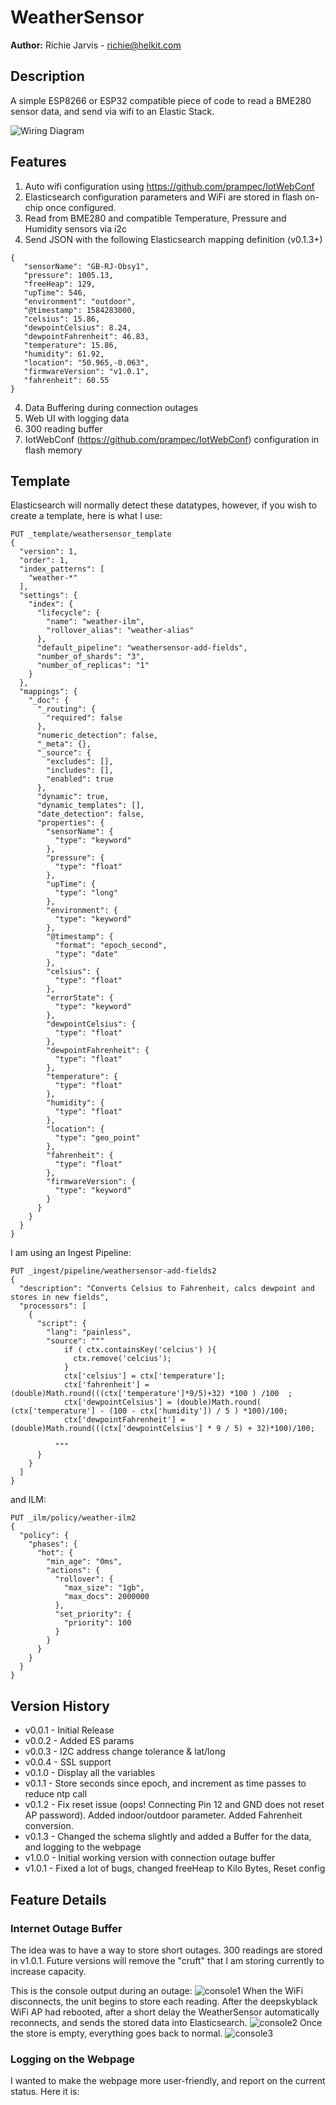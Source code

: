 # WeatherSensor
__Author:__ Richie Jarvis - richie@helkit.com
## Description
A simple ESP8266 or ESP32 compatible piece of code to read a BME280 sensor data, and send via wifi to an Elastic Stack.

![Wiring Diagram](https://github.com/richiejarvis/iotprojects/blob/master/WeatherSensor/ESP32-BME280.png)

## Features
1. Auto wifi configuration using https://github.com/prampec/IotWebConf
2. Elasticsearch configuration parameters and WiFi are stored in flash on-chip once configured.
2. Read from BME280 and compatible Temperature, Pressure and Humidity sensors via i2c
3. Send JSON with the following Elasticsearch mapping definition (v0.1.3+)
 ```
 {
    "sensorName": "GB-RJ-Obsy1",
    "pressure": 1005.13,
    "freeHeap": 129,
    "upTime": 546,
    "environment": "outdoor",
    "@timestamp": 1584283000,
    "celsius": 15.86,
    "dewpointCelsius": 8.24,
    "dewpointFahrenheit": 46.83,
    "temperature": 15.86,
    "humidity": 61.92,
    "location": "50.965,-0.063",
    "firmwareVersion": "v1.0.1",
    "fahrenheit": 60.55
 }
 ```
4. Data Buffering during connection outages
5. Web UI with logging data
6. 300 reading buffer
7. IotWebConf (https://github.com/prampec/IotWebConf) configuration in flash memory

## Template
Elasticsearch will normally detect these datatypes, however, if you wish to create a template, here is what I use:

```
PUT _template/weathersensor_template
{
  "version": 1,
  "order": 1,
  "index_patterns": [
    "weather-*"
  ],
  "settings": {
    "index": {
      "lifecycle": {
        "name": "weather-ilm",
        "rollover_alias": "weather-alias"
      },
      "default_pipeline": "weathersensor-add-fields",
      "number_of_shards": "3",
      "number_of_replicas": "1"
    }
  },
  "mappings": {
    "_doc": {
      "_routing": {
        "required": false
      },
      "numeric_detection": false,
      "_meta": {},
      "_source": {
        "excludes": [],
        "includes": [],
        "enabled": true
      },
      "dynamic": true,
      "dynamic_templates": [],
      "date_detection": false,
      "properties": {
        "sensorName": {
          "type": "keyword"
        },
        "pressure": {
          "type": "float"
        },
        "upTime": {
          "type": "long"
        },
        "environment": {
          "type": "keyword"
        },
        "@timestamp": {
          "format": "epoch_second",
          "type": "date"
        },
        "celsius": {
          "type": "float"
        },
        "errorState": {
          "type": "keyword"
        },
        "dewpointCelsius": {
          "type": "float"
        },
        "dewpointFahrenheit": {
          "type": "float"
        },
        "temperature": {
          "type": "float"
        },
        "humidity": {
          "type": "float"
        },
        "location": {
          "type": "geo_point"
        },
        "fahrenheit": {
          "type": "float"
        },
        "firmwareVersion": {
          "type": "keyword"
        }
      }
    }
  }
}
```

I am using an Ingest Pipeline:

```
PUT _ingest/pipeline/weathersensor-add-fields2
{
  "description": "Converts Celsius to Fahrenheit, calcs dewpoint and stores in new fields",
  "processors": [
    {
      "script": {
        "lang": "painless",
        "source": """
            if ( ctx.containsKey('celcius') ){
              ctx.remove('celcius');
            }
            ctx['celsius'] = ctx['temperature'];
            ctx['fahrenheit'] = (double)Math.round(((ctx['temperature']*9/5)+32) *100 ) /100  ;
            ctx['dewpointCelsius'] = (double)Math.round( (ctx['temperature'] - (100 - ctx['humidity']) / 5 ) *100)/100;
            ctx['dewpointFahrenheit'] = (double)Math.round(((ctx['dewpointCelsius'] * 9 / 5) + 32)*100)/100;

          """
      }
    }
  ]
}
```

and ILM:

```
PUT _ilm/policy/weather-ilm2
{
  "policy": {
    "phases": {
      "hot": {
        "min_age": "0ms",
        "actions": {
          "rollover": {
            "max_size": "1gb",
            "max_docs": 2000000
          },
          "set_priority": {
            "priority": 100
          }
        }
      }
    }
  }
}
```

## Version History
* v0.0.1 - Initial Release
* v0.0.2 - Added ES params
* v0.0.3 - I2C address change tolerance & lat/long
* v0.0.4 - SSL support
* v0.1.0 - Display all the variables
* v0.1.1 - Store seconds since epoch, and increment as time passes to reduce ntp call
* v0.1.2 - Fix reset issue (oops! Connecting Pin 12 and GND does not reset AP password).
         Added indoor/outdoor parameter.
         Added Fahrenheit conversion.
* v0.1.3 - Changed the schema slightly and added a Buffer for the data, and logging to the webpage
* v1.0.0 - Initial working version with connection outage buffer
* v1.0.1 - Fixed a lot of bugs, changed freeHeap to Kilo Bytes, Reset config

## Feature Details
### Internet Outage Buffer
The idea was to have a way to store short outages.  300 readings are stored in v1.0.1.  Future versions will remove the "cruft" that I am storing currently to increase capacity.

This is the console output during an outage:
![console1](https://user-images.githubusercontent.com/900210/74748883-2720fc80-5261-11ea-8872-bc12d5c321b1.png)
When the WiFi disconnects, the unit begins to store each reading.  After the deepskyblack WiFi AP had rebooted, after a short delay the WeatherSensor automatically reconnects, and sends the stored data into Elasticsearch.
![console2](https://user-images.githubusercontent.com/900210/74749026-64858a00-5261-11ea-8aba-18154734d947.png)
Once the store is empty, everything goes back to normal.
![console3](https://user-images.githubusercontent.com/900210/74749043-6fd8b580-5261-11ea-9dbc-b2879aed0308.png)

### Logging on the Webpage
I wanted to make the webpage more user-friendly, and report on the current status.  Here it is:






